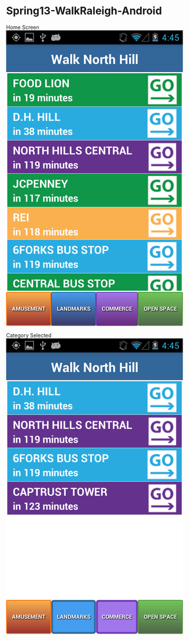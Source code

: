 Spring13-WalkRaleigh-Android
============================
Home Screen ![Alt text](/screenshot/home.png "Home Screen")

Category Selected
![Alt text](/screenshot/btnpressed.png "Category Selected")